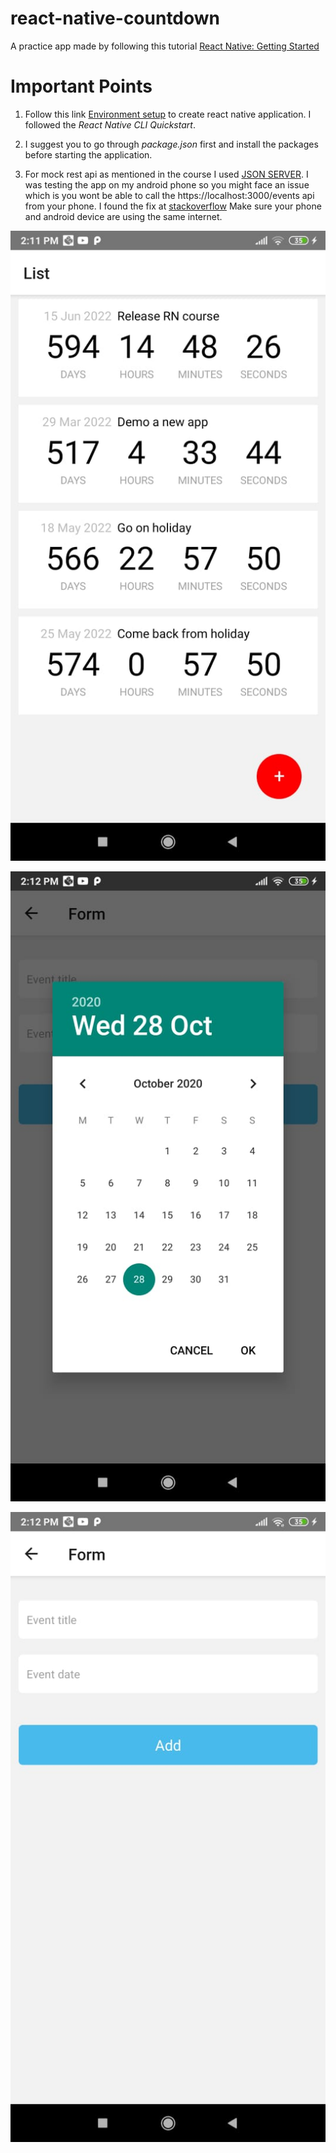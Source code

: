 # react-native-countdown
A practice app made by following this tutorial [React Native: Getting Started ](https://app.pluralsight.com/library/courses/react-native-getting-started/description)

# Important Points

1. Follow this link [Environment setup](https://reactnative.dev/docs/environment-setup) to create react native application. I followed the *React Native CLI Quickstart*.

2. I suggest you to go through *package.json* first and install the packages before starting the application.

3. For mock rest api as mentioned in the course I used [JSON SERVER](https://www.npmjs.com/package/json-server). I was testing the app on my android phone so you might face an issue
    which is you wont be able to call the https://localhost:3000/events api from your phone. I found the fix at [stackoverflow](https://stackoverflow.com/questions/63132453/unable-to-reach-json-server-from-fetch-in-react-native-app/63133395#comment114204542_63133395)
    Make sure your phone and android device are using the same internet. 


![](./images/first_screen.jpeg) 

![](./images/second_screen.jpeg) 

![](./images/third_screen.jpeg)


